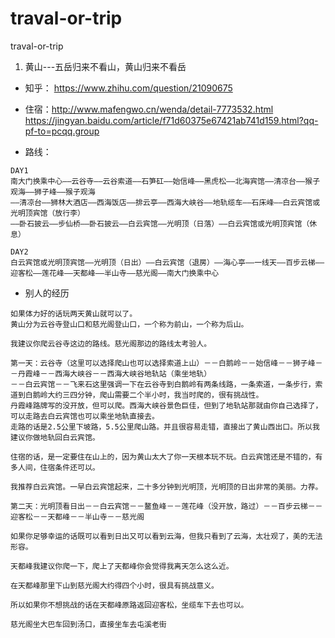 # traval-or-trip
traval-or-trip


1. 黄山---五岳归来不看山，黄山归来不看岳

* 知乎： https://www.zhihu.com/question/21090675
* 住宿：http://www.mafengwo.cn/wenda/detail-7773532.html  
  https://jingyan.baidu.com/article/f71d60375e67421ab741d159.html?qq-pf-to=pcqq.group

* 路线：
```
DAY1 
南大门换乘中心——云谷寺——云谷索道——石笋矼——始信峰——黑虎松——北海宾馆——清凉台——猴子观海——狮子峰——猴子观海
——清凉台——狮林大酒店——西海饭店——排云亭——西海大峡谷——地轨缆车——石床峰——白云宾馆或光明顶宾馆（放行李）
——卧石披云——步仙桥——卧石披云——白云宾馆——光明顶（日落）——白云宾馆或光明顶宾馆（休息）

DAY2
白云宾馆或光明顶宾馆——光明顶（日出）——白云宾馆（退房）——海心亭——一线天——百步云梯——迎客松——莲花峰——天都峰——半山寺——慈光阁——南大门换乘中心

```

* 别人的经历

```
如果体力好的话玩两天黄山就可以了。
黄山分为云谷寺登山口和慈光阁登山口，一个称为前山，一个称为后山。

我建议你爬云谷寺这边的路线。慈光阁那边的路线太考验人。

第一天：云谷寺（这里可以选择爬山也可以选择索道上山）－－白鹅岭－－始信峰－－狮子峰－－丹霞峰－－西海大峡谷－－西海大峡谷地轨站（乘坐地轨）
－－白云宾馆－－飞来石这里强调一下在云谷寺到白鹅岭有两条线路，一条索道，一条步行，索道到白鹅岭大约三四分钟，爬山需要二个半小时，我当时爬的，很有挑战性。
丹霞峰路牌写的没开放，但可以爬。西海大峡谷景色巨佳，但到了地轨站那就由你自己选择了，可以走路去白云宾馆也可以乘坐地轨直接去。
走路的话是2.5公里下坡路，5.5公里爬山路。并且很容易走错，直接出了黄山西出口。所以我建议你做地轨回白云宾馆。

住宿的话，是一定要住在山上的，因为黄山太大了你一天根本玩不玩。白云宾馆还是不错的，有多人间，住宿条件还可以。

我推荐白云宾馆。一早白云宾馆起来，二十多分钟到光明顶，光明顶的日出非常的美丽。力荐。

第二天：光明顶看日出－－白云宾馆－－鳌鱼峰－－莲花峰（没开放，路过）－－百步云梯－－迎客松－－天都峰－－半山寺－－慈光阁

如果你足够幸运的话既可以看到日出又可以看到云海，但我只看到了云海，太壮观了，美的无法形容。

天都峰我建议你爬一下，爬上了天都峰你会觉得我离天怎么这么近。

在天都峰那里下山到慈光阁大约得四个小时，很具有挑战意义。

所以如果你不想挑战的话在天都峰原路返回迎客松，坐缆车下去也可以。

慈光阁坐大巴车回到汤口，直接坐车去屯溪老街
```
